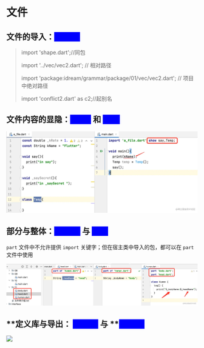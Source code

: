 # 文件

## 文件的导入：<mark style="color:blue;background-color:blue;">import</mark>&#x20;

> import 'shape.dart';//同包&#x20;
>
> import '../vec/vec2.dart'; // 相对路径&#x20;
>
> import 'package:idream/grammar/package/01/vec/vec2.dart'; // 项目中绝对路径
>
> import 'conflict2.dart' as c2;//起别名

## 文件内容的显隐：<mark style="color:blue;background-color:blue;">show</mark> 和 <mark style="color:blue;background-color:blue;">hide</mark>

![](<../.gitbook/assets/image (8).png>)

## 部分与整体：<mark style="color:blue;background-color:blue;">part of</mark> 与 <mark style="color:blue;background-color:blue;">part</mark>

&#x20;`part` 文件中不允许提供 `import` 关键字；但在宿主类中导入的包，都可以在 `part` 文件中使用

![](<../.gitbook/assets/image (1) (1) (1).png>)

## &#x20;**定义库与导出： **<mark style="color:blue;background-color:blue;">**library**</mark>** 与 **<mark style="color:blue;background-color:blue;">**export**</mark>

![](../.gitbook/assets/a94b0f2b6d704f0884f6824cad0bb38a\~tplv-k3u1fbpfcp-zoom-in-crop-mark\_3024\_0\_0\_0.webp)
